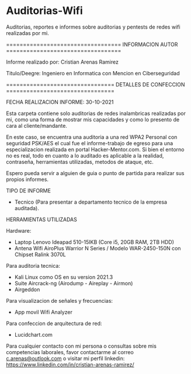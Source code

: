 # Auditorias-Wifi
Auditorias, reportes e informes sobre auditorias y pentests de redes wifi realizadas por mi.

================================== INFORMACION AUTOR ==================================

Informe realizado por: 
Cristian Arenas Ramirez

Titulo/Deegre:
Ingeniero en Informatica con Mencion en Ciberseguridad

================================ DETALLES DE CONFECCION ================================

FECHA REALIZACION INFORME: 30-10-2021

Esta carpeta contiene solo auditorias de redes inalambricas realizadas por mi, como
una forma de mostrar mis capacidades y como lo presento de cara al cliente/mandante.

En este caso, se encuentra una auditoria a una red WPA2 Personal con seguridad PSK/AES
el cual fue el informe-trabajo de egreso para una especializacion realizada en portal
Hacker-Mentor.com. Si bien el entorno no es real, todo en cuanto a lo auditado es 
aplicable a la realidad, contraseña, herramientas utilizadas, metodos de ataque, etc.

Espero pueda servir a alguien de guia o punto de partida para realizar sus propios 
informes.

TIPO DE INFORME

- Tecnico (Para presentar a departamento tecnico de la empresa auditada).

HERRAMIENTAS UTILIZADAS

Hardware:

- Laptop Lenovo Ideapad 510-15IKB (Core i5, 20GB RAM, 2TB HDD)
- Antena Wifi AiroPlus Warrior N Series / Modelo WAR-2450-150N con Chipset Ralink 3070L

Para auditoria tecnica:

- Kali Linux como OS en su version 2021.3
- Suite Aircrack-ng (Airodump - Aireplay - Airmon)
- Airgeddon

Para visualizacion de señales y frecuencias:

- App movil Wifi Analyzer

Para confeccion de arquitectura de red:

- Lucidchart.com

Para cualquier contacto con mi persona o consultas sobre mis competencias laborales, favor 
contactarme al correo c.arenas@outlook.com o visitar mi perfil linkedin: 
https://www.linkedin.com/in/cristian-arenas-ramirez/
